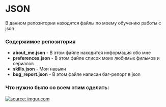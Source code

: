 # **JSON**

В данном репозитории находятся файлы по моему обучению работы с json

### Содержимое репозитория
- **about_me.json** - В этом файле находится информация обо мне
- **preferences.json** - В этом файле список моих любимых фильмов и сериалов
- **skills.json** - Мои навыки
- **bug_report.json** - В этом файле написан баг-репорт в json

### Что нужно было со всем этим сделать:
<a href="https://imgur.com/eY565L8"><img src="https://i.imgur.com/eY565L8.jpg" title="source: imgur.com" /></a>
  
